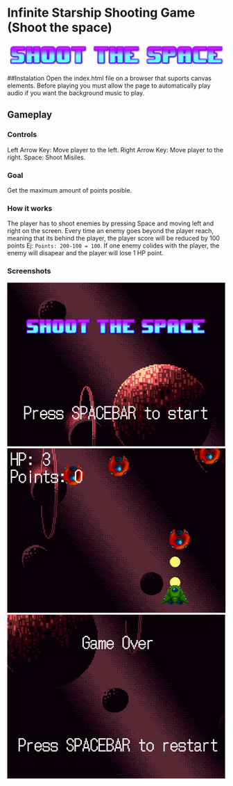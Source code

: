 # Infinite Starship Shooting Game (Shoot the space) 

![Shoot the space Logo](/image/logos/logo.png)

##Instalation
Open the index.html file on a browser that suports canvas elements. 
Before playing you must allow the page to automatically play audio if you want the background music to play.

## Gameplay
### Controls
Left Arrow Key: Move player to the left.
Right Arrow Key: Move player to the right.
Space: Shoot Misiles.
### Goal
Get the maximum amount of points posible.
### How it works
The player has to shoot enemies by pressing Space and moving left and right on the screen. Every time an enemy goes beyond the player reach, meaning that its behind the player, the player score will be reduced by 100 points Ej: `Points: 200-100 = 100`.
If one enemy colides with the player, the enemy will disapear and the player will lose 1 HP point.
### Screenshots
![Picture of the main menu](/screenshots/s1.PNG)
![Picture in game](/screenshots/s2.PNG)
![Picture of game over screen](/screenshots/s3.PNG)
